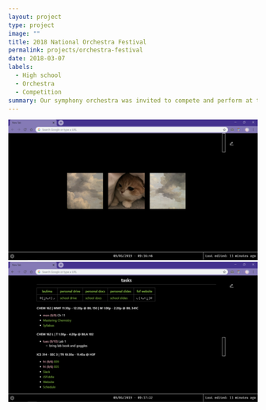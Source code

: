 ```yaml
---
layout: project
type: project
image: ""
title: 2018 National Orchestra Festival
permalink: projects/orchestra-festival
date: 2018-03-07
labels:
  - High school
  - Orchestra
  - Competition
summary: Our symphony orchestra was invited to compete and perform at the 2018 National Orchestra Festival in Atlanta, Georgia
---
```


<img class="ui image" src="/images/tab-start.png">

<img class="ui image" src="/images/tab-tasks.png">
